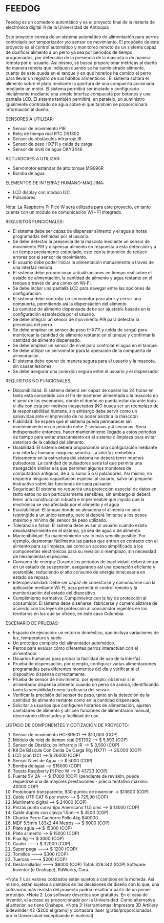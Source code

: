 # FEEDOG

Feedog es un comedero automático y es el proyecto final de la materia de electrónica digital III de la Universidad de Antioquia

Este proyecto consta de un sistema automático de alimentación para perros controlado por temporizador y/o sensor de movimiento. El propósito de este proyecto es el control automático y monitoreo remoto de un sistema capaz de dosificar alimento a un perro ya sea por periodos de tiempo programados, por detección de la presencia de la mascota o de manera remota por el usuario. Así mismo, se busca proporcionar métricas al dueño de manera remota que indiquen cuando se ha suministrado alimento, cuanto de este queda en el tanque y en qué horarios ha comido el perro para llevar un registro de sus hábitos alimenticios . El sistema soltará el alimento sobre el plato mediante la apertura de una compuerta accionada mediante un motor. El sistema permitirá ser iniciado y configurado inicialmente mediante una simple interfaz compuesta por botones y una pantalla LCD. El sistema también permitirá, en paralelo, un suministro igualmente controlado de agua sobre el que también se proporcionará información al dueño.



SENSORES A UTILIZAR:

-  Sensor de movimiento PIR 
- Reloj de tiempo real RTC DS1302
- Sensor de obstáculos infrarrojo IR
- Sensor de peso HX711 y celda de carga
- Sensor de nivel de agua OKY3446

ACTUADORES A UTILIZAR:

- Servomotor estándar de alto torque MG996R
- Bomba de agua

ELEMENTOS DE INTERFAZ HUMANO-MAQUINA:
- LCD display con módulo I2C
- Pulsadores

Nota: La Raspberry Pi Pico W será utilizada para este proyecto, en tanto cuenta con un módulo de comunicación Wi - Fi integrado.



REQUISITOS FUNCIONALES:

- El sistema debe ser capaz de dispensar alimento y el agua a horas programadas definidas por el usuario.
- Se debe detectar la presencia de la mascota mediante un sensor de movimiento PIR y dispensar alimento en respuesta a esta detección y a un tiempo previamente estipulado, esto con la intención de reducir errores por el sensor de movimiento.
- El usuario debe poder iniciar la alimentación manualmente a través de una interfaz remota.
- El sistema debe proporcionar actualizaciones en tiempo real sobre el estado de alimentación, la cantidad de alimento y agua restante en el tanque a través de una conexión Wi-Fi.
- Se debe incluir una pantalla LCD para navegar entre las opciones de configuración.
- El sistema debe controlar un servomotor para abrir y cerrar una compuerta, permitiendo así la dispensación del alimento.
- La cantidad de alimento dispensada debe ser ajustable basada en la configuración establecida por el usuario.
- Se debe integrar un sensor de movimiento PIR para detectar la presencia del perro.
- Se debe emplear un sensor de peso (HX711 y celda de carga) para monitorear la cantidad de alimento restante en el tanque y confirmar la cantidad de alimento dispensado.
- Se debe emplear un sensor de nivel para controlar el agua en el tanque.
- Se debe utilizar un servomotor para la operación de la compuerta de alimentación.
- El sistema debe operar de manera segura para el usuario y la mascota, sin causar lesiones.
- Se debe asegurar una conexión segura entre el usuario y el dispensador


REQUISITOS NO FUNCIONALES:

* Disponibilidad: El sistema deberá ser capaz de operar las 24 horas en tanto está concebido con el fin de mantener alimentada a la mascota en el peor de los escenarios, donde el dueño no pueda estar durante todo el día con esta por motivos inesperados (NO busca ser un reemplazo de la responsabilidad humana, sin embargo debe servir como un salvavidas ante el imprevisto de no poder asistir a la mascota)
* Fiabilidad: Se espera que el sistema pueda permanecer sin mantenimiento en un periodo entre 2 semanas y 4 semanas. Sería indispensable entonces, hacer mantenimiento llegado a estos periodos de tiempo para evitar atascamiento en el sistema o limpieza para evitar deterioro de la calidad del alimento. 
* Usabilidad: El sistema deberá proporcionar una configuración mediante una interfaz humano-máquina sencilla. La interfaz embebida físicamente en la estructura del sistema no deberá tener muchos pulsadores. La cantidad de pulsadores sería tal que permita una navegación similar a la que permiten algunos monitores de computadora antiguos, de a lo sumo 5 o 6 pulsadores. Así mismo, no requerirá ninguna capacitación especial al usuario, salvo un pequeño instructivo sobre las funciones de cada pulsador.
* Seguridad: El sistema no requerirá una protección especial de datos en tanto estos no son particularmente sensibles, sin embargo si deberá tener una construcción robusta e impermeable que impida que la electrónica se vea afectada por el alimento y el agua
* Escalabilidad: El tanque donde se almacena el alimenta no será restringido a un único tamaño, pero si deberá limitarse a los pesos máximo y mínimo del sensor de peso utilizado.
* Tolerancia a fallos: El sistema debe avisar al usuario cuando exista desabastecimiento en el sistema, ya sea de agua o de alimento.
*  Mantenibilidad: Su mantenimiento sea lo más sencillo posible. Por ejemplo, desmontar fácilmente las partes que entran en contacto con el alimento para su limpieza, así como un acceso simplificado a los componentes electrónicos para su revisión o reemplazo, sin necesidad de herramientas especiales.
* Consumo de energía: Durante los periodos de inactividad, deberá entrar en un estado de suspensión, asegurando así una operación eficiente y sostenible, reduciendo el alto consumo de energía innecesaria en estado de reposo.
* Interoperabilidad: Debe ser capaz de conectarse y comunicarse con la aplicación  mediante Wi-Fi, para permitir el control remoto y la monitorización del estado del dispositivo.
* Cumplimiento normativo: Cumplimiento con la ley de protección al consumidor. El sistema debe diseñarse, fabricarse y comercializarse de acuerdo con las leyes de protección al consumidor vigentes en los territorios en los que se ofrece, en este caso Colombia.


ESCENARIO DE PRUEBAS:

* Espacio de ejecución: un entorno doméstico, que incluya variaciones de luz, temperatura y suelo.
* Un prototipo completo del alimentador automático.
* Perros para evaluar cómo diferentes perros interactúan con el alimentador.
* Usuarios humanos para probar la facilidad de uso de la interfaz.
* Prueba de dispensación, por ejemplo, configurar varias alimentaciones programadas para diferentes momentos del día y verificar si el dispositivo dispensa correctamente.
* Prueba de sensor de movimiento, por ejemplo, observar si el alimentador dispensa alimento cuando un perro se acerca, identificando tanto la sensibilidad como la eficacia del sensor.
* Verificar la precisión del sensor de peso, tanto en la detección de la cantidad de alimento restante como en la cantidad dispensada.
* Solicitar a usuarios que configuren horarios de alimentación, ajusten cantidades de alimento y utilicen funciones de alimentación manual, observando dificultades y facilidad de uso.

LISTADO DE COMPONENTES Y COTIZACIÓN DE PROYECTO:

1. Sensor de movimiento HC-SR501  --> $10,000 (COP)
2. Módulo de reloj de tiempo real DS1302 --> $ 5,593 (COP)
3. Sensor de Obstáculos Infrarrojo IR --> $ 3,500 (COP)
4. Kit De Báscula Con Celda De Carga 1Kg HX711 --> 26.000 (COP)
5. LCD (con I2C) --> $ 26000 (COP)
6. Sensor Nivel de Agua --> $ 5000 (COP)
7. Bomba de agua --> $16000 (COP)
8. Tarjeta Raspberry Pi Pico W --> $ 43723 (COP)
9. Fuente 5V 2A --> $ 17000 (COP) (pendiente de revisión, puede requerirse una de mayores prestaciones - precio tentativo máximo: 40000 COP)
10. Protoboard transparente, 830 puntos de inserción -> $13600 (COP)
11. Cable UTP CAT 6 por metro --> $ 725,90 (COP)
12. Multímetro digital --> $ 24000 (COP)
13. Pinzas punta curva tipo Americano 11.5 cms --> $ 13000 (COP)
14. Cable duplex con clavija 1.5mt--> $ 4500 (COP)
15. Chunky Perro Cachorro Pollo 4kg $40000
16. MDF 5.5mm 1.83x2.44 Metros --> $ 6000 (COP)
17. Plato agua --> $ 15000 (COP)
18. Plato alimento --> $ 15000 (COP)
19. Flux 8g  --> $ 3000 (COP)
20. Cautín ---> $ 32000 (COP)
21. Super pega ---> $ 1200 (COP)
22. Tornillos ---> $300 (COP)
23. Tuercas ---> $200 (COP)
24. Destornillador ---> $8000 (COP)
Total: 329.342 (COP)
Software: Inventor (u Onshape), RdWorks, Cura.

*Nota 1: Los valores cotizados están sujetos a cambios en la moneda. Así mismo, están sujetos a cambios en las decisiones de diseño con lo que, una cotización más realista del proyecto podría resultar a partir de un primer prototipo.
*Nota 2: Los software descritos son gratuitos. En el caso de Inventor, el acceso es proporcionado por la Universidad. Como alternativa al anterior, se tiene Onshape.
*Nota 3: Herramientas: Impresora 3D Artillery Sidewinder X2 ($200 el gramo) y cortadora láser (gratis/proporcionados por la Universidad exceptuando el material)


